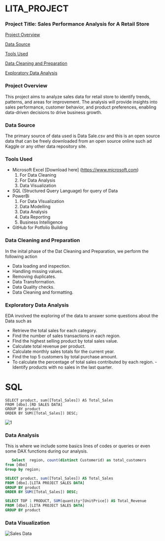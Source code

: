 # LITA_PROJECT

### Project Title: Sales Performance Analysis for A Retail Store

[Project Overview](#project_overview) 

 [Data Source](#data_source)

 [Tools Used](#tools_used)

[Data Cleaning and Preparation](#data_cleaning_and_preparation)

[Exploratory Data Analysis](#exploratory_data_analysis)

### Project Overview 

This project aims to analyze sales data for retail store to identify trends, patterns, and areas for improvement. The analysis will provide insights into sales performance, customer behavior, and product preferences, enabling data-driven decisions to drive business growth.

### Data Source

The primary source of data used is Data Sale.csv and this is an open source data that can be freely downloaded from an open source online such ad Kaggle or any other data repository site.

### Tools Used

- Microsoft Excel [Download here] (https://www.microsoft.com)
  1. For Data Cleaning
  2. For Data Analysis
  3. Data Visualization
- SQL (Structured Query Language) for query of Data
- PowerBi
  1. For Data VIsualization
  2. Data Modelling
  3. Data Analysis
  4. Data Reporting
  5. Business Intelligence
- GitHub for Potfolio Building

### Data Cleaning and Preparation

  In the inital phase of the Dat Cleaning and Preparation, we perform the following action
  - Data loading and inspection.
  - Handling missing values.
  - Removing duplicates.
  - Data Transformation.
  - Data Quality checks.
  - Data Cleaning and formatting.

### Exploratory Data Analysis

  EDA involved the exploring of the data to answer some questions about the Data such as
  - Retrieve the total sales for each category.
  - Find the number of sales transactions in each region.
  - FInd the highest selling product by total sales value.
  - Calculate total revenue per product.
  - Calculate monthly sales totals for the current year.
  - Find the top 5 customers by total purchase amount.
  - To calculate the percentage of total sales contributed by each region.
  -Identify products with no sales in the last quarter.



# SQL

```
SELECT product, sum([Total_Sales]) AS Total_Sales
FROM [dbo].[RD SALES DATA]
GROUP BY product
ORDER BY SUM([Total_Sales]) DESC;
```


![1](https://github.com/user-attachments/assets/e7b8fca9-f7b3-405f-b0d1-433ad5c3a8b1)



   

   




### Data Analysis
  This is where we include some basics lines of codes or queries or even some DAX functions during our analysis.

  ```SQL
     Select  region, count(distinct Customerid) as total_customers 
from [dbo]
Group by region;

SELECT product, sum([Total_Sales]) AS Total_Sales
FROM [dbo].[LITA PROJECT SALES DATA]
GROUP BY product
ORDER BY SUM([Total_Sales]) DESC;

SELECT TOP 1 PRODUCT, SUM(quantity*[UnitPrice]) AS Total_Revenue
FROM [dbo].[LITA PROJECT SALES DATA]
GROUP BY product
```


### Data Visualization





![Sales Data](https://github.com/user-attachments/assets/f2a0c763-f0e5-433e-950f-a36179e38147)



